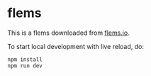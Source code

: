 # flems

This is a flems downloaded from [flems.io](https://flems.io/#0=N4IgtglgJlA2CmIBcAWADAOhQRgDQgGMB7AOwGciFlDLYBDABzPihHzIICdbkBtNXGgC6+AGYQEZPqBJ0wiJCAwALAC5hYbGiVXwd1ADwdOEBqoAEZTgQC8AHRBrVTJAHpXAVxIMA1gHMMYjBXSFVlE1hXMlVOeDkomLiwDAArMgcAPi1mBAJVCFIpRTQkAFYAdhAAX1wZOQUlNK1iHT1Vahbo824iCxtzKCICD3kdDAAjIigATzsSTosoOlU6c36AKQBlAHkAOQwGOk5mAApYIbpYTdUiTjo-eF4HMgZYuigyZXh4VQchcwAPgDzA5gFUHABKOZzBbmIIMDwrcYINbmABulw88DWGXMwDm5nMCAsRERCL65hI8AA7uZriYSH4ThjYFioSRCaTnIiMCysdtRKj4Yj4BMICQoCcwhAyLh0Zj4OzCbFVB5OByZbs6LsTgBqPmK8wAfnMXPJ5iQ5n1Crm4JIMMKFmFulRBpxeIJ5gggpO8tZ2IAhP0SB5YLBzAAyCN+rH8f42foAchsiYhHo5hPMMWmePM1IgYXMJyWKzTKrVHPgLOZCowZA842iDKZ2AhaaqcOWBGURcNYM9HfgsGY3R+FZj8Ft0PmjvMfhMUFRJ3zYQAwkPYGmbLj8RnRLcixjON0iNSyKjeCIvai0ABua8GcwAJnK94gut1ad3mfM++PNePYhhwvK8Uhve8wMfbBX3MFIPy-T0f2JIkfl0Y9+npcUAlEbgwFXZQjlXKZ4BORM6ETQICM4IioHgABBVQTjQNNdVg8wAFpzFbRDMyAsgDg8T4TjAUjVCgRM5QgSNozAk0V2UdcwzOVD4GPViIDTS0pKBFDVDQtseLtH9uDPAShJExMYgkuFKDIAyMyM0dVXVcwLKRBBrLcyYZmsky7PZO0HXICwPAYEtsX6E4CA3OUDS3HdPRLOheGisN4y9MgtR1a1-TTE03UtHKsU9c4CEua5bnuR5ExeN4Pi+H5E3SrY9jrGIsO9aZi2WOgAunWE0QgGkl3i9NlTHFyngzQkLPFclrOAUhuzoRl4CQZJ5IYmJSINazQvCsUJSlZQZTlVLYBONsIVihUkCSlKN0uoQdMTRMqmunj52gE4oo3WR5FG78f10ichSIMByRI+7zv++AhDTF7Ex48bnI5WbvERBbkczUgfHgaZBmpEhLTAIg0XgXBsc5Eh92GMhLXOw7JWlWU4T++oPum4GloI1b1owTa9M4HaFT2sLllFcZxWZk7WfOy620prmfwNJXgczaJpgQS1gF0AAPVQ6NgCA-GJjKsprXLAWBN0E3MZNExNRMEFEVRE0tRMTD8NQ3qp8x3sM8wlXMIQp3tGmvDyAo0bJki+x4o8s0XfpRRWTgHlUA4jjaXZiLlGJUTErPYh0XPaPzuhkQirNOGLnPiJ471ewwPHphoiL+gAZnKMsJo5E7veN73GJiSiJCgMv4DIXgAFllmUDAwDoPWTjwJPAg3ABJCV4D1jiuIhIQMHEY5VHw8fg8JIcRybk5RVb9u1i7gAOXvUfMAflCHtQpUrhAx9gBPYi0855hEXsvVe+da4mW3rRPenFWxH27OPSe08i7nVgbvI+J9ojn0AZfcw19sS33vvjR+dtO4AE437jk-t-EetdkGANQbPeei9xRSkYSdZhwCMAIEZIWBB+coAbzDJgverFEHHwgKfPBUACFEK9D6UhbdiJP3MOgGhLk6Emx-u5UUTCgG0RAWwyAJBf5VwAUYqefC9B+EEVxKBGAYE7wkQfJB3DrFoJERg1x2CZG4M8Qo4c2JkixCgHcakbU7i6D8F1BwJBSCThAH1cOidzqomSE2JIl1pxzFEJHfIpAP66Pob9MMCEuaM1poJXJVSNx1iHPAKOpAACiEohQNINLYgRygeLlhcqIS4zAw5zGSKTLwjEeiqDlMAQaNJLSXXdPM6kl13rZCaS08g1BSgADYkDYEodUWoIBYbUECGQKQ+AWi6H0IoaoIgQDGxID4IovA6jyGoKEcIEgtBqk0IoJwLh3BeF8AEIIIQCw-NgAAAWwBgeFuzIVhAiKkK5IBVDTAYA0Ywph2hVCEFUIAA).

To start local development with live reload, do:

```
npm install
npm run dev
```